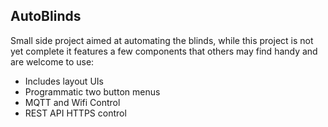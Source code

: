 ## AutoBlinds

Small side project aimed at automating the blinds, while this project is not yet complete it features a few components that others may find handy and are welcome to use:

- Includes layout UIs
- Programmatic two button menus
- MQTT and Wifi Control
- REST API HTTPS control

